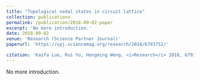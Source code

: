 ```yaml
---
title: "Topological nodal states in circuit lattice"
collection: publications
permalink: /publication/2018-09-02-paper
excerpt: 'No more introduction.'
date: 2018-09-02
venue: 'Research (Science Partner Journal)'
paperurl: 'https://spj.sciencemag.org/research/2018/6793752/'

citation: 'Kaifa Luo, Rui Yu, Hongming Weng. <i>Research</i> 2018, 6793752 (2018).'
---
```

No more introduction.
